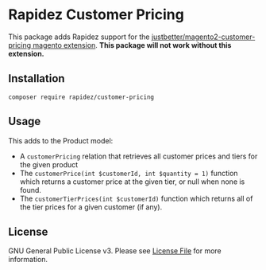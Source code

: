 # Rapidez Customer Pricing

This package adds Rapidez support for the [justbetter/magento2-customer-pricing magento extension](https://github.com/justbetter/magento2-customer-pricing). **This package will not work without this extension.**

## Installation

```
composer require rapidez/customer-pricing
```

## Usage

This adds to the Product model:
- A `customerPricing` relation that retrieves all customer prices and tiers for the given product
- The `customerPrice(int $customerId, int $quantity = 1)` function which returns a customer price at the given tier, or null when none is found.
- The `customerTierPrices(int $customerId)` function which returns all of the tier prices for a given customer (if any).

## License

GNU General Public License v3. Please see [License File](LICENSE) for more information.
